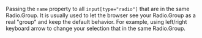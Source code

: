 Passing the `name` property to all `input[type="radio"]` that are in the same Radio.Group. It is usually used to let the browser see your Radio.Group as a real "group" and keep the default behavior. For example, using left/right keyboard arrow to change your selection that in the same Radio.Group.